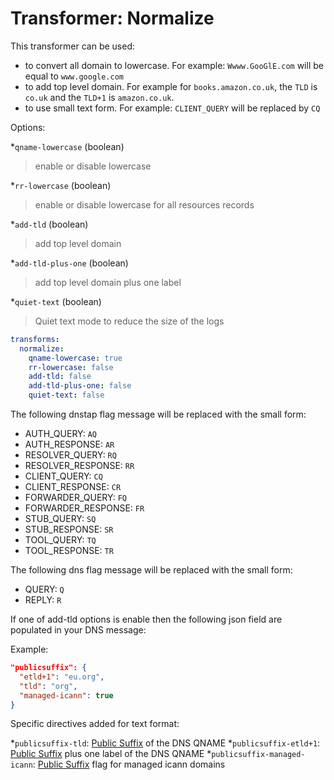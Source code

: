 # Transformer: Normalize

This transformer can be used:

- to convert all domain to lowercase. For example: `Wwww.GooGlE.com` will be equal to `www.google.com`
- to add top level domain. For example for `books.amazon.co.uk`, the `TLD`
is `co.uk` and the `TLD+1` is `amazon.co.uk`.
- to use small text form. For example: `CLIENT_QUERY` will be replaced by `CQ`

Options:

*`qname-lowercase` (boolean)
  > enable or disable lowercase

*`rr-lowercase` (boolean)
  > enable or disable lowercase for all resources records

*`add-tld` (boolean)
  > add top level domain

*`add-tld-plus-one` (boolean)
  > add top level domain plus one label

*`quiet-text` (boolean)
  > Quiet text mode to reduce the size of the logs

```yaml
transforms:
  normalize:
    qname-lowercase: true
    rr-lowercase: false
    add-tld: false
    add-tld-plus-one: false
    quiet-text: false
```

The following dnstap flag message will be replaced with the small form:

- AUTH_QUERY: `AQ`
- AUTH_RESPONSE: `AR`
- RESOLVER_QUERY: `RQ`
- RESOLVER_RESPONSE: `RR`
- CLIENT_QUERY: `CQ`
- CLIENT_RESPONSE: `CR`
- FORWARDER_QUERY: `FQ`
- FORWARDER_RESPONSE: `FR`
- STUB_QUERY: `SQ`
- STUB_RESPONSE: `SR`
- TOOL_QUERY: `TQ`
- TOOL_RESPONSE: `TR`

The following dns flag message will be replaced with the small form:

- QUERY: `Q`
- REPLY: `R`

If one of add-tld  options is enable then the following json field are populated in your DNS message:

Example:

```json
"publicsuffix": {
  "etld+1": "eu.org",
  "tld": "org",
  "managed-icann": true
}
```

Specific directives added for text format:

*`publicsuffix-tld`: [Public Suffix](https://publicsuffix.org/) of the DNS QNAME
*`publicsuffix-etld+1`: [Public Suffix](https://publicsuffix.org/) plus one label of the DNS QNAME
*`publicsuffix-managed-icann`: [Public Suffix](https://publicsuffix.org/) flag for managed icann domains
